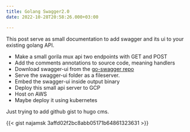 ```yaml
---
title: Golang Swagger2.0
date: 2022-10-28T20:58:26.000+03:00

---
```

This post serve as small documentation to add swagger and its ui to your existing golang API.

* Make a small gorila mux api two endpoints with GET and POST
* Add the comments annotations to source code, meaning handlers
* Download swagger-ui from the [go-swagger repo](https://github.com/swagger-api/swagger-ui)
* Serve the swagger-ui folder as a fileserver.
* Embed the swagger-ui inside output binary
* Deploy this small api server to GCP
* Host on AWS
* Maybe deploy it using kubernetes

Just trying to add github gist to hugo cms.

{{< gist najamsk 3affd02f2bc8abb05171b64861323631 >}}